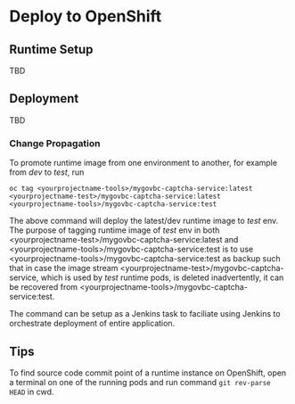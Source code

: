# Deploy to OpenShift

## Runtime Setup
TBD

## Deployment
TBD

### Change Propagation
To promote runtime image from one environment to another, for example from *dev* to *test*, run

```
oc tag <yourprojectname-tools>/mygovbc-captcha-service:latest <yourprojectname-test>/mygovbc-captcha-service:latest <yourprojectname-tools>/mygovbc-captcha-service:test
```
The above command will deploy the latest/dev runtime image to *test* env. The purpose of tagging runtime image of *test* env in both \<yourprojectname-test\>/mygovbc-captcha-service:latest and \<yourprojectname-tools\>/mygovbc-captcha-service:test is to use \<yourprojectname-tools\>/mygovbc-captcha-service:test as backup such that in case the image stream \<yourprojectname-test\>/mygovbc-captcha-service, which is used by *test* runtime pods, is deleted inadvertently, it can be recovered from \<yourprojectname-tools\>/mygovbc-captcha-service:test.

The command can be setup as a Jenkins task to faciliate using Jenkins to orchestrate deployment of entire application.

## Tips
To find source code commit point of a runtime instance on OpenShift, open a terminal on one of the running pods and run command `git rev-parse HEAD` in cwd.

